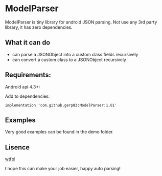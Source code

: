 # ModelParser

ModelParser is tiny library for android JSON parsing. Not use any 3rd party library, it has zero dependencies.

## What it can do
- can parse a JSONObject into a custom class fields recursively
- can convert a custom class to a JSONObject recursively
  
## Requirements:
Android api 4.3+:

Add to dependencies:
```
implementation 'com.github.gerp83:ModelParser:1.01'
```

## Examples
Very good examples can be found in the demo folder.

## Lisence
[wtfpl](http://www.wtfpl.net/)

I hope this can make your job easier, happy auto parsing!
